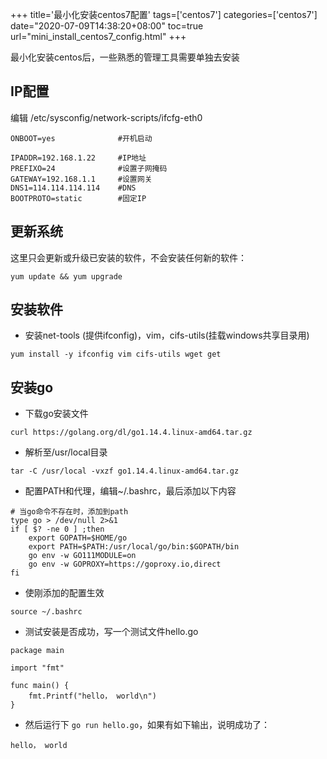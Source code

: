 +++
title='最小化安装centos7配置'
tags=['centos7']
categories=['centos7']
date="2020-07-09T14:38:20+08:00"
toc=true
url="mini_install_centos7_config.html"
+++

最小化安装centos后，一些熟悉的管理工具需要单独去安装
<!--more-->

## IP配置
编辑 /etc/sysconfig/network-scripts/ifcfg-eth0 
```
ONBOOT=yes              #开机启动

IPADDR=192.168.1.22     #IP地址
PREFIXO=24              #设置子网掩码
GATEWAY=192.168.1.1     #设置网关
DNS1=114.114.114.114    #DNS
BOOTPROTO=static        #固定IP

```
## 更新系统
这里只会更新或升级已安装的软件，不会安装任何新的软件：
```
yum update && yum upgrade
```

## 安装软件
* 安装net-tools (提供ifconfig)，vim，cifs-utils(挂载windows共享目录用)
```
yum install -y ifconfig vim cifs-utils wget get
```


## 安装go
* 下载go安装文件
```
curl https://golang.org/dl/go1.14.4.linux-amd64.tar.gz
```

* 解析至/usr/local目录
```
tar -C /usr/local -vxzf go1.14.4.linux-amd64.tar.gz
```
* 配置PATH和代理，编辑~/.bashrc，最后添加以下内容
```
# 当go命令不存在时，添加到path
type go > /dev/null 2>&1
if [ $? -ne 0 ] ;then
    export GOPATH=$HOME/go
    export PATH=$PATH:/usr/local/go/bin:$GOPATH/bin
    go env -w GO111MODULE=on
    go env -w GOPROXY=https://goproxy.io,direct
fi

```
* 使刚添加的配置生效
```
source ~/.bashrc
```

* 测试安装是否成功，写一个测试文件hello.go
```
package main

import "fmt"

func main() {
	fmt.Printf("hello， world\n")
}
```
* 然后运行下 `go run hello.go`，如果有如下输出，说明成功了：
```
hello， world
```